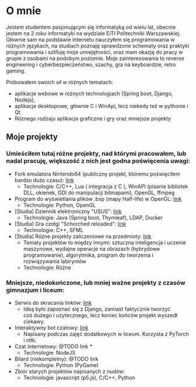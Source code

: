 # O mnie
Jestem studentem pasjonującym się informatyką od wielu lat, obecnie jestem na 2 roku informatyki na wydziale EiTI Politechniki Warszawskiej. Głownie sam na podstawie internetu nauczyłem się programowania w różnych językach, na studiach poznaję sprawdzone schematy oraz praktyki programowania i szlifuję moje umiejętności, oraz mam okazję do pracy w grupie z osobami na podobym poziomie. Moje zainteresowania to reverse engineering i cyberbezpieczeństwo, szachy, gra na keyboardzie, retro gaming.

Próbowałem swoich sił w różnych tematach: 
* aplikacje webowe w różnych technologiach (Spring boot, Django, Nodejs), 
* aplikacje desktopowe, głównie C i WinApi, lecz niekedy też w pythonie i Qt
* Róznego rodzaju aplikacje graficzne i gry oraz mniejsze projekty

## Moje projekty
### Umieściłem tutaj różne projekty, nad którymi pracowałem, lub nadal pracuję, większość z nich jest godna poświęcenia uwagi:
* Fork emulatora Nintendo64 (publiczny projekt, któremu poświęciłem bardzo dużo czasu):  [link](https://github.com/mkdasher/mupen64-rr-lua-)
  * Technologie: C/C++, Lua ( integracja z C ), WinAPI (pisanie bibliotek DLL, okienek, GDI do manipulacji bitmapami), OpenGL, ffmpeg
* Program do wyświetlania plików .bsp (mapy Half-life) w OpenGL: [link](https://github.com/Madghostek/hl-bsp-viewer)
  * Technologie: Python, OpenGL
* [Studia] Dziennik elektroniczny "USUS": [link](https://github.com/Madghostek/PAP22L-USUS)
  * Technologie: Java (Spring boot, Thymleaf), LDAP, Docker
* [Studia] Gra czołgi "Schorched reloaded": [link](https://github.com/Madghostek/uni-projects/tree/master/PROI22L)
  * Technologie: C++, SFML
* [Studia] Różne projekty zaliczeniowe na przedmioty: [link](https://github.com/Madghostek/uni-projects)
  * Tematy projektów to między innymi: sztuczna inteligencja i uczenie maszynowe, wydajne operacje na obrazach (hybrydowe programowanie), algorytmika, program do tworzenia i rozwiązywania labiryntów
  * Technologie: Różne


### Mniejsze, niedokończone, lub mniej ważne projekty z czasów gimnazjum i liceum:
* Serwis do skracania linków: [link](https://github.com/Madghostek/link-shortener-app)
  * Ideą było zapoznać się z Django, zamiast faktycznie tworzyć coś dużego i użytecznego, lecz koniec końców projekt wyszedł ciekawy.
* Interaktywny bot czatowy: [link](https://github.com/Madghostek/website-assistant-bot-nltk)
  * Napisany podczas zajęć dodatkowych w liceum. Korzysta z PyTorch i nltk.
* Czat internetowy: @TODO link
  * 
  * Technologie: NodeJS
* Bilard (niekompletny): @TODO link
  * Technologie: Python (PyGame)
* Zbiór starych projektów napisanych z nudów:
  * Technologie: javascript (p5.js), C/C++, Python
